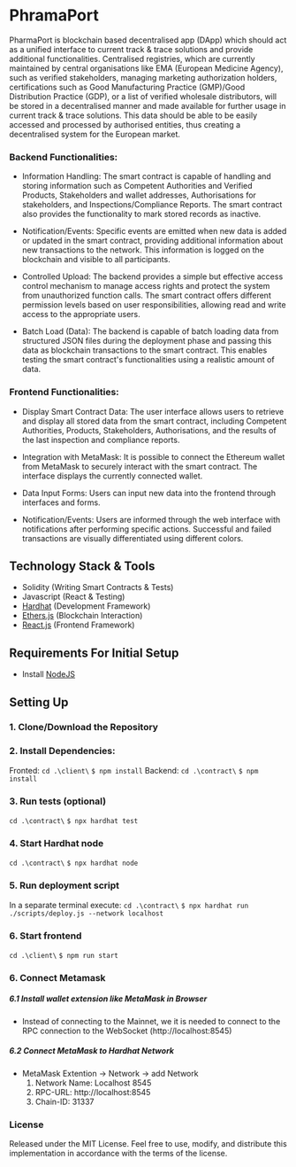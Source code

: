 # PhramaPort
PharmaPort is blockchain based decentralised app (DApp) which should act as a unified interface to current track & trace solutions and provide additional functionalities. Centralised registries, which are currently maintained by central organisations like EMA (European Medicine Agency), such as verified stakeholders, managing marketing authorization holders, certifications such as Good Manufacturing Practice (GMP)/Good Distribution Practice (GDP), or a list of verified wholesale distributors, will be stored in a decentralised manner and made available for further usage in current track & trace solutions. 
This data should be able to be easily accessed and processed by authorised entities, thus creating a decentralised system for the European market. 

### Backend Functionalities:

- Information Handling: The smart contract is capable of handling and storing information such as Competent Authorities and Verified Products, Stakeholders and wallet addresses, Authorisations for stakeholders, and Inspections/Compliance Reports. The smart contract also provides the functionality to mark stored records as inactive.

- Notification/Events: Specific events are emitted when new data is added or updated in the smart contract, providing additional information about new transactions to the network. This information is logged on the blockchain and visible to all participants.

- Controlled Upload: The backend provides a simple but effective access control mechanism to manage access rights and protect the system from unauthorized function calls. The smart contract offers different permission levels based on user responsibilities, allowing read and write access to the appropriate users.

- Batch Load (Data): The backend is capable of batch loading data from structured JSON files during the deployment phase and passing this data as blockchain transactions to the smart contract. This enables testing the smart contract's functionalities using a realistic amount of data.

### Frontend Functionalities:

- Display Smart Contract Data: The user interface allows users to retrieve and display all stored data from the smart contract, including Competent Authorities, Products, Stakeholders, Authorisations, and the results of the last inspection and compliance reports.

- Integration with MetaMask: It is possible to connect the Ethereum wallet from MetaMask to securely interact with the smart contract. The interface displays the currently connected wallet.

- Data Input Forms: Users can input new data into the frontend through interfaces and forms.

- Notification/Events: Users are informed through the web interface with notifications after performing specific actions. Successful and failed transactions are visually differentiated using different colors.


## Technology Stack & Tools

- Solidity (Writing Smart Contracts & Tests)
- Javascript (React & Testing)
- [Hardhat](https://hardhat.org/) (Development Framework)
- [Ethers.js](https://docs.ethers.io/v5/) (Blockchain Interaction)
- [React.js](https://reactjs.org/) (Frontend Framework)

## Requirements For Initial Setup
- Install [NodeJS](https://nodejs.org/en/)

## Setting Up
### 1. Clone/Download the Repository

### 2. Install Dependencies:
Fronted:
`cd .\client\`
`$ npm install`
Backend:
`cd .\contract\`
`$ npm install`
### 3. Run tests (optional)
`cd .\contract\`
`$ npx hardhat test`

### 4. Start Hardhat node
`cd .\contract\`
`$ npx hardhat node`

### 5. Run deployment script
In a separate terminal execute:
`cd .\contract\`
`$ npx hardhat run ./scripts/deploy.js --network localhost`
### 6. Start frontend
`cd .\client\`
`$ npm run start`

### 6. Connect Metamask 
##### 6.1 Install wallet extension like MetaMask in Browser
- Instead of connecting to the Mainnet, we it is needed to connect to the RPC connection to the WebSocket (http://localhost:8545)
##### 6.2 Connect MetaMask to Hardhat Network
- MetaMask Extention -> Network -> add Network
    1. Network Name: Localhost 8545
    2. RPC-URL: http://localhost:8545
    3. Chain-ID: 31337
    
### License
Released under the MIT License. Feel free to use, modify, and distribute this implementation in accordance with the terms of the license.
